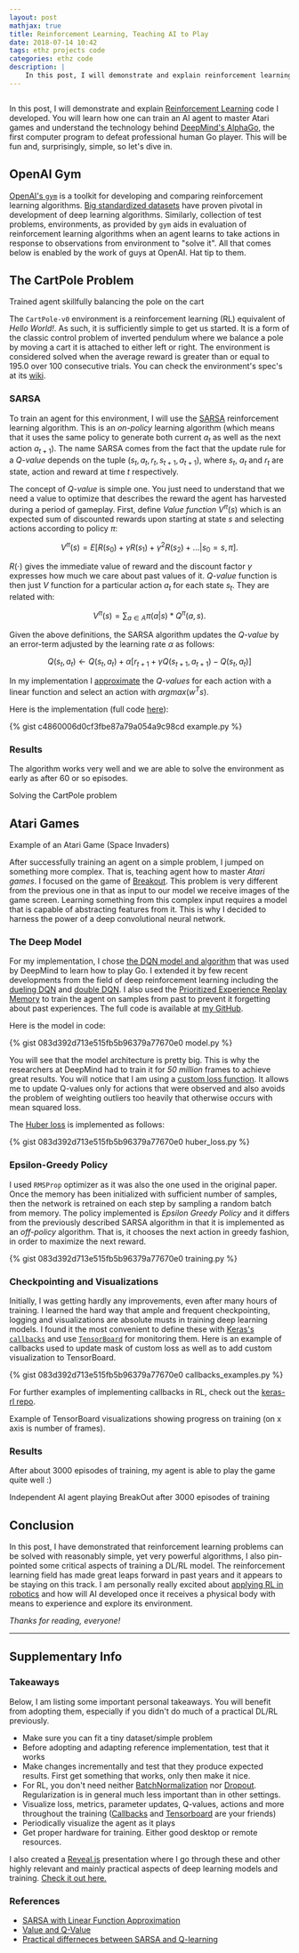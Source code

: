 ```yaml
---
layout: post
mathjax: true
title: Reinforcement Learning, Teaching AI to Play
date: 2018-07-14 10:42
tags: ethz projects code
categories: ethz code
description: |
    In this post, I will demonstrate and explain reinforcement learning code I developed. You will learn how one can train an AI agent to master Atari games and understand the technology behind DeepMind's AlphaGo, the first computer program to defeat professional human Go player.
---
```


<div class="img_row" style="width: 90%;">
  <img class="col three" src="/img/rl/breakout_head.jpg" alt="" title="Header" />
</div>

In this post, I will demonstrate and explain [Reinforcement Learning](https://en.wikipedia.org/wiki/Reinforcement_learning) code I developed. You will learn how one can train an AI agent to master Atari games and understand the technology behind [DeepMind's AlphaGo](https://deepmind.com/research/alphago/), the first computer program to defeat professional human Go player. This will be fun and, surprisingly, simple, so let's dive in.

## OpenAI Gym

[OpenAI's `gym`](https://github.com/openai/gym) is a toolkit for developing and comparing reinforcement learning algorithms. [Big standardized datasets](https://en.wikipedia.org/wiki/List_of_datasets_for_machine_learning_research) have proven pivotal in development of deep learning algorithms. Similarly, collection of test problems, environments, as provided by `gym` aids in evaluation of reinforcement learning algorithms when an agent learns to take actions in response to observations from environment to "solve it". All that comes below is enabled by the work of guys at OpenAI. Hat tip to them.

## The CartPole Problem

<div class="img_row" style = "width: 75%;">
  <img class="col three" src="{{ site.baseurl }}/img/rl/cartpole.gif" alt="" title="CartPole Agent"/>
</div>
<div class="col three caption">
Trained agent skillfully balancing the pole on the cart
</div>

The `CartPole-v0` environment is a reinforcement learning (RL) equivalent of *Hello World!*. As such, it is sufficiently simple to get us started. It is a form of the classic control problem of inverted pendulum where we balance a pole by moving a cart it is attached to either left or right. The environment is considered solved when the average reward is greater than or equal to 195.0 over 100 consecutive trials. You can check the environment's spec's at its [wiki](https://github.com/openai/gym/wiki/CartPole-v0).

### SARSA

To train an agent for this environment, I will use the [SARSA](https://en.wikipedia.org/wiki/State%E2%80%93action%E2%80%93reward%E2%80%93state%E2%80%93action) reinforcement learning algorithm. This is an *on-policy* learning algorithm (which means that it uses the same policy to generate both current $a_t$ as well as the next action $a_{t+1}$). The name SARSA comes from the fact that the update rule for a *Q-value* depends on the tuple $(s_t, a_t, r_t, s_{t+1}, a_{t+1})$, where $s_t$, $a_t$ and $r_t$ are state, action and reward at time $t$ respectively.

The concept of *Q-value* is simple one. You just need to understand that we need a value to optimize that describes the reward the agent has harvested during a period of gameplay. First, define *Value function* $V^{\pi}(s)$ which is an expected sum of discounted rewards upon starting at state $s$ and selecting actions according to policy $\pi$:

<!-- https://stats.stackexchange.com/questions/326788/when-to-choose-sarsa-vs-q-learning -->
<!-- https://datascience.stackexchange.com/questions/9832/what-is-the-q-function-and-what-is-the-v-function-in-reinforcement-learning/31791#31791 -->

$$
V^{\pi}(s) = E[R(s_0)+\gamma R(s_1)+\gamma^2 R(s_2) + ... | s_0=s,\pi].
$$

$R(\cdot)$ gives the immediate value of reward and the discount factor $\gamma$ expresses how much we care about past values of it. *Q-value* function is then just *V* function for a particular action $a_t$ for each state $s_t$. They are related with:

$$
V^\pi(s) = \sum_{a \in A} \pi (a|s)  * Q^\pi(a,s).
$$

Given the above definitions, the SARSA algorithm updates the *Q-value* by an error-term adjusted by the learning rate $\alpha$ as follows:

$$
Q(s_t,a_t)\leftarrow Q(s_t,a_t)+\alpha[r_{t+1}+\gamma Q(s_{t+1},a_{t+1})-Q(s_t,a_t)]
$$

In my implementation I [approximate](http://artint.info/2e/html/ArtInt2e.Ch12.S9.SS1.html) the *Q-values* for each action with a linear function and select an action with $argmax(w^Ts)$.

Here is the implementation (full code [here](https://gist.github.com/martinholub/c4860006d0cf3fbe87a79a054a9c98cd)):

{% gist c4860006d0cf3fbe87a79a054a9c98cd example.py %}

### Results

The algorithm works very well and we are able to solve the environment as early as after 60 or so episodes.

<div class="img_row" style = "width: 75%;">
  <img class="col three" src="{{ site.baseurl }}/img/rl/cartpole.png" alt="" title="Cartpole"/>
</div>
<div class="col three caption">
Solving the CartPole problem
</div>

## Atari Games

<div class="img_row" style = "width: 80%;">
  <img class="col three" src="{{ site.baseurl }}/img/rl/space_invaders.gif" alt="" title="SpaceInvaders"/>
</div>
<div class="col three caption">
Example of an Atari Game (Space Invaders)
</div>


After successfully training an agent on a simple problem, I jumped on something more complex. That is, teaching agent how to master *Atari games*. I focused on the game of [Breakout](https://gym.openai.com/envs/Breakout-v0/). This problem is very different from the previous one in that as input to our model we receive images of the game screen. Learning something from this complex input requires a model that is capable of abstracting features from it. This is why I decided to harness the power of a deep convolutional neural network.


### The Deep Model

For my implementation, I chose [the DQN model and algorithm](https://github.com/deepmind/dqn) that was used by DeepMind to learn how to play Go. I extended it by few recent developments from the field of deep reinforcement learning including the [dueling DQN](https://arxiv.org/pdf/1511.06581.pdf) and [double DQN](https://arxiv.org/pdf/1509.06461.pdf). I also used the [Prioritized Experience Replay Memory](https://github.com/rlcode/per) to train the agent on samples from past to prevent it forgetting about past experiences. The full code is available at [my GitHub](https://github.com/martinholub/demos-blogs-examples/tree/master/rl-gym/atari).

Here is the model in code:

{% gist 083d392d713e515fb5b96379a77670e0 model.py %}

You will see that the model architecture is pretty big. This is why the researchers at DeepMind had to train it for *50 million* frames to achieve great results. You will notice that I am using a [custom loss function](https://becominghuman.ai/beat-atari-with-deep-reinforcement-learning-part-2-dqn-improvements-d3563f665a2c). It allows me to update Q-values only for actions that were observed and also avoids the problem of weighting outliers too heavily that otherwise occurs with mean squared loss.

The [Huber loss](https://en.wikipedia.org/wiki/Huber_loss) is implemented as follows:

{% gist 083d392d713e515fb5b96379a77670e0 huber_loss.py %}

### Epsilon-Greedy Policy

I used `RMSProp` optimizer as it was also the one used in the original paper. Once the memory has been initialized with sufficient number of samples, then the network is retrained on each step by sampling a random batch from memory. The policy implemented is *Epsilon Greedy Policy* and it differs from the previously described SARSA algorithm in that it is implemented as an *off-policy* algorithm. That is, it chooses the next action in greedy fashion, in order to maximize the next reward.

{% gist 083d392d713e515fb5b96379a77670e0 training.py %}

### Checkpointing and Visualizations

Initially, I was getting hardly any improvements, even after many hours of training. I learned the hard way that ample and frequent checkpointing, logging and visualizations are absolute musts in training deep learning models. I found it the most convenient to define these with [Keras's `callbacks`](https://keras.io/callbacks/) and use [`TensorBoard`](https://www.tensorflow.org/guide/summaries_and_tensorboard) for monitoring them.  Here is an example of callbacks used to update mask of custom loss as well as to add custom visualization to TensorBoard.

{% gist 083d392d713e515fb5b96379a77670e0 callbacks_examples.py %}

For further examples of implementing callbacks in RL, check out the [keras-rl repo](https://github.com/keras-rl/keras-rl).


<div class="img_row">
  <img class="col three" src="{{ site.baseurl }}/img/rl/tensorboard.png" alt="" title="TensorBoard"/>
</div>
<div class="col three caption">
Example of TensorBoard visualizations showing progress on training (on x axis is number of frames).
</div>

### Results

After about 3000 episodes of training, my agent is able to play the game quite well :)

<div class="img_row" style = "width: 50%;">
  <img class="col three" src="{{ site.baseurl }}/img/rl/breakout.gif" alt="" title="BreakOut"/>
</div>
<div class="col three caption">
Independent AI agent playing BreakOut after 3000 episodes of training
</div>

## Conclusion

In this post, I have demonstrated that reinforcement learning problems can be solved with reasonably simple, yet very powerful algorithms, I also pin-pointed some critical aspects of training a DL/RL model. The reinforcement learning field has made great leaps forward in past years and it appears to be staying on this track. I am personally really excited about [applying RL in robotics](https://ai.googleblog.com/2018/06/scalable-deep-reinforcement-learning.html) and how will AI developed once it receives a physical body with means to experience and explore its environment.

*Thanks for reading, everyone!*

---

## Supplementary Info

### Takeaways

Below, I am listing some important personal takeaways. You will benefit from adopting them, especially if you didn't do much of a practical DL/RL previously.

* Make sure you can fit a tiny dataset/simple problem
* Before adopting and adapting reference implementation, test that it works
* Make changes incrementally and test that they produce expected results. First get something that works, only then make it nice.
* For RL, you don't need neither [BatchNormalization](https://keras.io/layers/normalization/) nor [Dropout](https://keras.io/layers/core/#dropout). Regularization is in general much less important than in other settings.
* Visualize loss, metrics, parameter updates, Q-values, actions and more throughout the training ([Callbacks]() and [Tensorboard]() are your friends)
* Periodically visualize the agent as it plays
* Get proper hardware for training. Either good desktop or remote resources.

I also created a [Reveal.js](https://github.com/hakimel/reveal.js) presentation where I go through these and other highly relevant and mainly practical aspects of deep learning models and training. <a href="{{ site.baseurl }}/data/dl-intro/index.html" target="_blank">Check it out here.</a>

### References

- [SARSA with Linear Function Approximation](http://artint.info/2e/html/ArtInt2e.Ch12.S9.SS1.html)
- [Value and Q-Value](https://datascience.stackexchange.com/questions/9832/what-is-the-q-function-and-what-is-the-v-function-in-reinforcement-learning/31791#31791)
- [Practical differneces between SARSA and Q-learning](https://stats.stackexchange.com/questions/326788/when-to-choose-sarsa-vs-q-learning)
